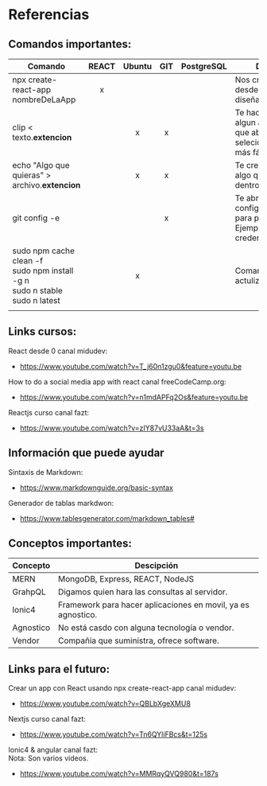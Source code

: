 # Referencias

## Comandos importantes:

|Comando|REACT|Ubuntu|  GIT | PostgreSQL |  Descripción |
|---|:---:|:---:|:---:|:---:|---|
|npx create-react-app nombreDeLaApp|x|   |   |   | Nos crea un una app desde una base ya diseñada.|
|clip < texto.**extencion**|  | x |  x |   | Te hace un Crtl+C de algun archivo sin tener que abrir el archivo, selecionar y copiar, más fácil.   |
|echo "Algo que quieras" > archivo.**extencion**|   | x  |  x |   | Te crea un archivo con algo que quieras poner dentro.  |
|git config -e|||x||Te abre la configuracion de git para poder editarla. Ejemplo credentials.helper:store|
|sudo npm cache clean -f</br>sudo npm install -g n</br>sudo n stable</br>sudo n latest||x|||Comandos para actulizar npm y nodejs|
|||||||

## Links cursos:

React desde 0 canal midudev:
- https://www.youtube.com/watch?v=T_j60n1zgu0&feature=youtu.be

How to do a social media app with react canal <h>freeCodeCamp.org</h>:
- https://www.youtube.com/watch?v=n1mdAPFq2Os&feature=youtu.be

Reactjs curso canal fazt:
- https://www.youtube.com/watch?v=zIY87vU33aA&t=3s

## Información que puede ayudar
Sintaxis de Markdown:
- https://www.markdownguide.org/basic-syntax

Generador de tablas markdwon:
- https://www.tablesgenerator.com/markdown_tables#

## Conceptos importantes:
|Concepto|Descipción|
|---|---|
|MERN|MongoDB, Express, REACT, NodeJS| 
|GrahpQL|Digamos quien hara las consultas al servidor.|
|Ionic4|Framework para hacer aplicaciones en movil, ya es agnostico.|
|Agnostico|No está casdo con alguna tecnología o vendor.|
|Vendor|Compañia que suministra, ofrece software.|


## Links para el futuro:

Crear un app con React usando npx create-react-app canal midudev:
- https://www.youtube.com/watch?v=QBLbXgeXMU8

Nextjs curso canal fazt:
- https://www.youtube.com/watch?v=Tn6QYliFBcs&t=125s

Ionic4 & angular canal fazt:</br>
<h>Nota: Son varios videos.</h>
- https://www.youtube.com/watch?v=MMRqyQVQ980&t=187s


